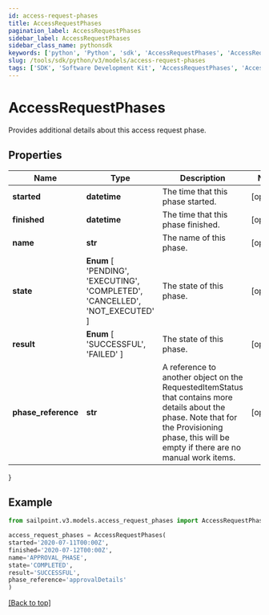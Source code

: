 ```yaml
---
id: access-request-phases
title: AccessRequestPhases
pagination_label: AccessRequestPhases
sidebar_label: AccessRequestPhases
sidebar_class_name: pythonsdk
keywords: ['python', 'Python', 'sdk', 'AccessRequestPhases', 'AccessRequestPhases'] 
slug: /tools/sdk/python/v3/models/access-request-phases
tags: ['SDK', 'Software Development Kit', 'AccessRequestPhases', 'AccessRequestPhases']
---
```


# AccessRequestPhases

Provides additional details about this access request phase.

## Properties

Name | Type | Description | Notes
------------ | ------------- | ------------- | -------------
**started** | **datetime** | The time that this phase started. | [optional] 
**finished** | **datetime** | The time that this phase finished. | [optional] 
**name** | **str** | The name of this phase. | [optional] 
**state** |  **Enum** [  'PENDING',    'EXECUTING',    'COMPLETED',    'CANCELLED',    'NOT_EXECUTED' ] | The state of this phase. | [optional] 
**result** |  **Enum** [  'SUCCESSFUL',    'FAILED' ] | The state of this phase. | [optional] 
**phase_reference** | **str** | A reference to another object on the RequestedItemStatus that contains more details about the phase. Note that for the Provisioning phase, this will be empty if there are no manual work items. | [optional] 
}

## Example

```python
from sailpoint.v3.models.access_request_phases import AccessRequestPhases

access_request_phases = AccessRequestPhases(
started='2020-07-11T00:00Z',
finished='2020-07-12T00:00Z',
name='APPROVAL_PHASE',
state='COMPLETED',
result='SUCCESSFUL',
phase_reference='approvalDetails'
)

```
[[Back to top]](#) 

